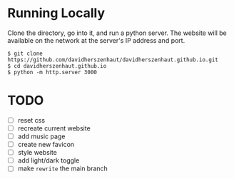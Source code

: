# Running Locally

Clone the directory, go into it, and run a python server. The website will be available on the network at the server's IP address and port.

```shell
$ git clone https://github.com/davidherszenhaut/davidherszenhaut.github.io.git
$ cd davidherszenhaut.github.io
$ python -m http.server 3000
```

# TODO

- [ ] reset css
- [ ] recreate current website
- [ ] add music page
- [ ] create new favicon
- [ ] style website
- [ ] add light/dark toggle
- [ ] make `rewrite` the main branch
